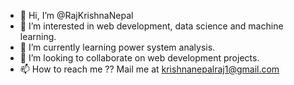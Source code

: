 - 👋 Hi, I’m @RajKrishnaNepal
- 👀 I’m interested in web development, data science and machine learning.
- 🌱 I’m currently learning power system analysis.
- 💞️ I’m looking to collaborate on web development projects.
- 📫 How to reach me ?? Mail me at krishnanepalraj1@gmail.com

<!---
RajKrishnaNepal/RajKrishnaNepal is a ✨ special ✨ repository because its `README.md` (this file) appears on your GitHub profile.
You can click the Preview link to take a look at your changes.
--->
